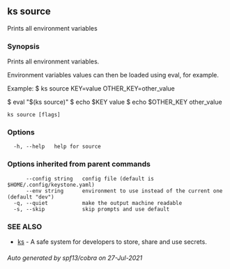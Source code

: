 ## ks source

Prints all environment variables

### Synopsis

Prints all environment variables.

Environment variables values can then be loaded using eval, for example.

Example:
  $ ks source
  KEY=value
  OTHER_KEY=other_value

  $ eval "$(ks source)"
  $ echo $KEY
  value
  $ echo $OTHER_KEY
  other_value

```
ks source [flags]
```

### Options

```
  -h, --help   help for source
```

### Options inherited from parent commands

```
      --config string   config file (default is $HOME/.config/keystone.yaml)
      --env string      environment to use instead of the current one (default "dev")
  -q, --quiet           make the output machine readable
  -s, --skip            skip prompts and use default
```

### SEE ALSO

* [ks](ks.md)	 - A safe system for developers to store, share and use secrets.

###### Auto generated by spf13/cobra on 27-Jul-2021
